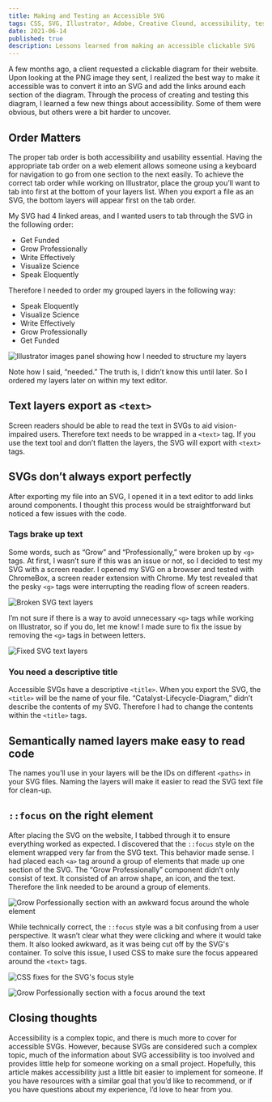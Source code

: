 ```yaml
---
title: Making and Testing an Accessible SVG
tags: CSS, SVG, Illustrator, Adobe, Creative Clound, accessibility, testing
date: 2021-06-14
published: true
description: Lessons learned from making an accessible clickable SVG
---
```

A few months ago, a client requested a clickable diagram for their website. Upon looking at the PNG image they sent, I realized the best way to make it accessible was to convert it into an SVG and add the links around each section of the diagram. Through the process of creating and testing this diagram, I learned a few new things about accessibility. Some of them were obvious, but others were a bit harder to uncover.

## Order Matters
The proper tab order is both accessibility and usability essential. Having the appropriate tab order on a web element allows someone using a keyboard for navigation to go from one section to the next easily. 
To achieve the correct tab order while working on Illustrator, place the group you’ll want to tab into first at the bottom of your layers list. When you export a file as an SVG, the bottom layers will appear first on the tab order.

My SVG had 4 linked areas, and I wanted users to tab through the SVG in the following order:
* Get Funded
* Grow Professionally
* Write Effectively 
* Visualize Science
* Speak Eloquently

Therefore I needed to order my grouped layers in the following way:
* Speak Eloquently
* Visualize Science
* Write Effectively
* Grow Professionally 
* Get Funded

![Illustrator images panel showing how I needed to structure my layers](../../images/blog/catalyst-svg/ordered-ai-layers.png)      

Note how I said, “needed.” The truth is, I didn’t know this until later. So I ordered my layers later on within my text editor.

## Text layers export as `<text>`
Screen readers should be able to read the text in SVGs to aid vision-impaired users. 
Therefore text needs to be wrapped in a `<text>` tag. If you use the text tool and don’t flatten the layers, the SVG  will export with `<text>` tags.


## SVGs don’t always export perfectly
After exporting my file into an SVG, I opened it in a text editor to add links around components. I thought this process would be straightforward but noticed a few issues with the code.

### Tags brake up text
Some words, such as “Grow” and “Professionally,” were broken up by `<g>` tags. At first, I wasn’t sure if this was an issue or not, so I decided to test my SVG with a screen reader. I opened my SVG on a browser and tested with ChromeBox, a screen reader extension with Chrome. My test revealed that the pesky `<g>` tags were interrupting the reading flow of screen readers.

![Broken SVG text layers](../../images/blog/catalyst-svg/broken-text.png)      

I’m not sure if there is a way to avoid unnecessary `<g>` tags while working on Illustrator, so if you do, let me know! I made sure to fix the issue by removing the `<g>` tags in between letters.

![Fixed SVG text layers](../../images/blog/catalyst-svg/fixed-text.png)      

### You need a descriptive title
Accessible SVGs have a descriptive `<title>`. When you export the SVG, the `<title>` will be the name of your file. “Catalyst-Lifecycle-Diagram,” didn’t describe the contents of my SVG. Therefore I had to change the contents within the `<title>` tags.

## Semantically named layers make easy to read code
The names you’ll use in your layers will be the IDs on different `<paths>` in your SVG files. Naming the layers will make it easier to read the SVG text file for clean-up.

## `::focus` on the right element
After placing the SVG on the website, I tabbed through it to ensure everything worked as expected. I discovered that the `::focus` style on the element wrapped very far from the SVG text. This behavior made sense. I had placed each `<a>` tag around a group of elements that made up one section of the SVG. The “Grow Professionally” component didn’t only consist of text. It consisted of an arrow shape, an icon, and the text. Therefore the link needed to be around a group of elements.

![Grow Porfessionally section with an awkward focus around the whole element](../../images/blog/catalyst-svg/wrong-focus.png)      

While technically correct, the `::focus` style was a bit confusing from a user perspective. It wasn’t clear what they were clicking and where it would take them. It also looked awkward, as it was being cut off by the SVG's container. To solve this issue, I used CSS to make sure the focus appeared around the `<text>` tags.

![CSS fixes for the SVG's focus style](../../images/blog/catalyst-svg/fixed-focus-css.png)  

![Grow Porfessionally section with a focus around the text](../../images/blog/catalyst-svg/fixed-focus-full.png)    
## Closing thoughts
Accessibility is a complex topic, and there is much more to cover for accessible SVGs. However, because SVGs are considered such a complex topic, much of the information about SVG accessibility is too involved and provides little help for someone working on a small project. Hopefully, this article makes accessibility just a little bit easier to implement for someone. If you have resources with a similar goal that you’d like to recommend, or if you have questions about my experience, I’d love to hear from you.
